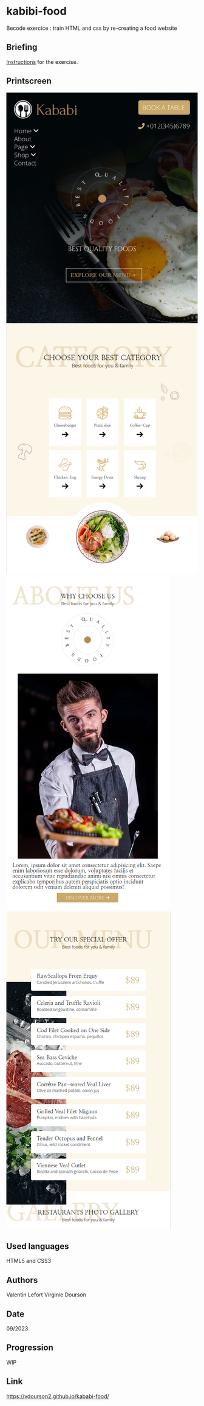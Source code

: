 # kabibi-food
Becode exercice : train HTML and css by re-creating a food website

## Briefing
[Instructions](https://github.com/becodeorg/CRL-KELLER-6/blob/main/1.TRAIL/1.The-Field/4.HTML-CSS/2.kababi/readme.md) for the exercise.

## Printscreen
![First part mobile](assets/img/printscreenProject/Mobile1.png)
![Second part mobile](assets/img/printscreenProject/Mobile2.png)
![Third part mobile](assets/img/printscreenProject/mobile3.png)
![Fourth part mobile](assets/img/printscreenProject/mobile4.png)

## Used languages
HTML5 and CSS3

## Authors
Valentin Lefort
Virginie Dourson

## Date
09/2023

## Progression
WIP

## Link
https://vdourson2.github.io/kababi-food/
